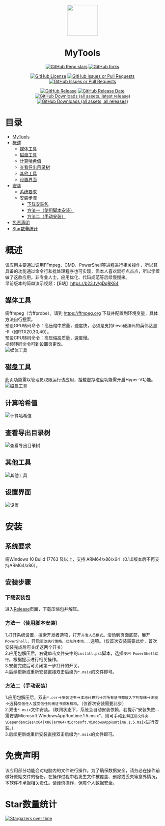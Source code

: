 <p align="center">
<img src="Images/Logo/MyTools.png" width="100px"/>
</p>
<div align="center">

# MyTools
[![GitHub Repo stars](https://img.shields.io/github/stars/Nostalgia-WZQ/MyTools?style=flat)](https://github.com/Nostalgia-WZQ/MyTools/stargazers)
[![GitHub forks](https://img.shields.io/github/forks/Nostalgia-WZQ/MyTools)](https://github.com/Nostalgia-WZQ/MyTools/forks)

[![GitHub License](https://img.shields.io/github/license/Nostalgia-WZQ/MyTools)](https://github.com/Nostalgia-WZQ/MyTools/blob/master/LICENSE.txt)
[![GitHub Issues or Pull Requests](https://img.shields.io/github/issues/Nostalgia-WZQ/MyTools)](https://github.com/Nostalgia-WZQ/MyTools/issues?q=is%3Aopen+is%3Aissue)
[![GitHub Issues or Pull Requests](https://img.shields.io/github/issues-closed/Nostalgia-WZQ/MyTools)](https://github.com/Nostalgia-WZQ/MyTools/issues?q=is%3Aissue+is%3Aclosed)

[![GitHub Release](https://img.shields.io/github/v/release/Nostalgia-WZQ/MyTools)](https://github.com/Nostalgia-WZQ/MyTools/releases)
[![GitHub Release Date](https://img.shields.io/github/release-date/Nostalgia-WZQ/MyTools)](https://github.com/Nostalgia-WZQ/MyTools/releases/latest)
[![GitHub Downloads (all assets, latest release)](https://img.shields.io/github/downloads/Nostalgia-WZQ/MyTools/latest/total)](https://github.com/Nostalgia-WZQ/MyTools/releases/latest)
[![GitHub Downloads (all assets, all releases)](https://img.shields.io/github/downloads/Nostalgia-WZQ/MyTools/total)](https://github.com/Nostalgia-WZQ/MyTools/releases) 
</div>

# 目录
- [MyTools](#MyTools)
- [概述](#概述)
	- [媒体工具](#媒体工具)
	- [磁盘工具](#磁盘工具)
	- [计算哈希值](#计算哈希值)
	- [查看导出目录树](#查看导出目录树)
	- [其他工具](#其他工具)
	- [设置界面](#设置界面)
- [安装](#安装)
	- [系统要求](#系统要求)
	- [安装步骤](#安装步骤)
		- [下载安装包](#下载安装包)
		- [方法一（使用脚本安装）](#方法一使用脚本安装)
		- [方法二（手动安装）](#方法二手动安装)
- [免责声明](#免责声明)
- [Star数量统计](#Star数量统计)

# 概述
该应用主要通过调用FFmpeg、CMD、PowerShell等进程进行相关操作，所以其具备的功能通过命令行和批处理程序也可实现，但本人喜欢鼠标点点点，所以学着做了这款应用。非专业人士，应用优化、代码规范等后续慢慢来。   
早前版本的简单演示视频：【B站】https://b23.tv/gDqRK84
## 媒体工具
需ffmpeg（含ffprobe），请到 https://ffmpeg.org 下载并配置到环境变量，具体方法自行搜索。  
预设GPU转码命令：高压缩中质量，速度快，必须是支持hevc硬编码的英伟达显卡（如RTX20,30,40）。     
预设CPU转码命令：高压缩高质量，速度慢。    
视频转码命令可到设置页更改。    
![媒体工具](Images/Screenshots/媒体工具.png)
## 磁盘工具
此页功能需以管理员权限运行该应用，挂载虚拟磁盘功能需开启Hyper-V功能。
![磁盘工具](Images/Screenshots/磁盘工具.png)
## 计算哈希值
![计算哈希值](Images/Screenshots/计算哈希值.png)
## 查看导出目录树
![查看导出目录树](Images/Screenshots/查看导出目录树.png)
## 其他工具
![其他工具](Images/Screenshots/其他工具.png)
## 设置界面
![设置](Images/Screenshots/设置.png)
# 安装
## 系统要求
需Windows 10 Build 17763 及以上，支持 ARM64/x86/x64（0.1.0版本后不再支持ARM64/x86）。
## 安装步骤
### 下载安装包
进入[Release](https://github.com/Nostalgia-WZQ/MyTools/releases)页面，下载压缩包并解压。  
### 方法一（使用脚本安装）
1.打开系统设置，搜索开发者选项，打开`开发人员模式`。滚动到页面底部，展开`PowerShell`，开启`更改执行策略，以允许本地...`选项。（仅首次安装需要此步，首次安装完成后可关闭这两个开关）  
2.应用包解压后，右键单击文件夹中的`install.ps1`脚本，选择`使用 PowerShell运行`，根据提示进行相关操作。  
3.安装完成后可关闭第一步打开的开关。   
4.后续更新或重新安装直接双击后缀为`*.msix`的文件即可。
### 方法二（手动安装）
1.应用包解压后，双击`*.cer`→`安装证书`→`本地计算机`→`将所有证书都放入下列存储`→`浏览`→选择`受信任人`或`受信任的根证书颁发机构`。（仅首次安装需要此步）   
2.双击`*.msix`文件安装。（联网状态下，系统会自动安装依赖，若提示“安装失败...需安装Microsoft.WindowsAppRuntime.1.5.msix”，则可手动到`解压后文件夹\Dependencies\x64|X86|arm64\Microsoft.WindowsAppRuntime.1.5.msix`进行安装。）   
3.后续更新或重新安装直接双击后缀为`*.msix`的文件即可。
# 免责声明
该应用部分功能会对电脑内的文件进行操作，为了确保数据安全，请务必在操作前做好原始文件的备份。在操作过程中若发生文件被覆盖、删除或丢失等意外情况，本软件不承担相关责任。请谨慎操作，保障个人数据安全。
# Star数量统计
[![Stargazers over time](https://starchart.cc/Nostalgia-WZQ/MyTools.svg?variant=adaptive)](https://starchart.cc/Nostalgia-WZQ/MyTools)